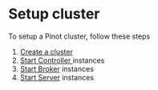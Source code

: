# Setup cluster

To setup a Pinot cluster, follow these steps

1. [Create a cluster](../../reference/components/cluster.md#setup-a-pinot-cluster)
2. [Start Controller ](../../reference/components/controller.md#starting-a-controller)instances
3. [Start Broker](../../reference/components/broker.md#starting-a-broker) instances
4. [Start Server](../../reference/components/server.md#starting-a-server) instances

